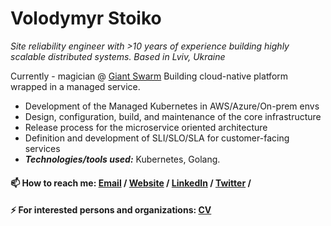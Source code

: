 # Volodymyr Stoiko

_Site reliability engineer with >10 years of experience building highly scalable distributed systems.
Based in Lviv, Ukraine_ 

Currently - magician @ [Giant Swarm](https://www.giantswarm.io/)
Building cloud-native platform wrapped in a managed service.
  - Development of the Managed Kubernetes in AWS/Azure/On-prem envs
  - Design, configuration, build, and maintenance of the core infrastructure
  - Release process for the microservice oriented architecture
  - Definition and development of SLI/SLO/SLA for customer-facing services
  - **_Technologies/tools used:_** Kubernetes, Golang.

#### 📫 How to reach me: [Email](mailto:core.hor@gmail.com) / [Website](https://volodymyrstoiko.com/) / [LinkedIn](https://www.linkedin.com/in/corest/) / [Twitter](https://twitter.com/core_st/) / 
#### ⚡ For interested persons and organizations: [CV](https://cv.volodymyrstoiko.com/)
